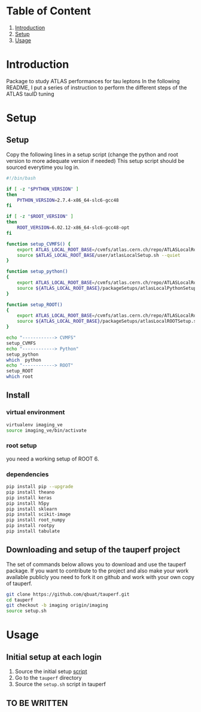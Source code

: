 # Table of Content

1. [Introduction](#introduction)
2. [Setup](#setup)
3. [Usage](#usage)

# Introduction
Package to study ATLAS performances for tau leptons
In the following README, I put a series of instruction to perform the different steps of the ATLAS tauID tuning

# Setup 
## Setup
Copy the following lines in a setup script (change the python and root version to more adequate version if needed)
This setup script should be sourced everytime you log in.
```bash
#!/bin/bash

if [ -z "$PYTHON_VERSION" ]
then
    PYTHON_VERSION=2.7.4-x86_64-slc6-gcc48
fi

if [ -z "$ROOT_VERSION" ]
then
    ROOT_VERSION=6.02.12-x86_64-slc6-gcc48-opt
fi

function setup_CVMFS() {
    export ATLAS_LOCAL_ROOT_BASE=/cvmfs/atlas.cern.ch/repo/ATLASLocalRootBase
    source $ATLAS_LOCAL_ROOT_BASE/user/atlasLocalSetup.sh --quiet
}

function setup_python()
{
    export ATLAS_LOCAL_ROOT_BASE=/cvmfs/atlas.cern.ch/repo/ATLASLocalRootBase
    source ${ATLAS_LOCAL_ROOT_BASE}/packageSetups/atlasLocalPythonSetup.sh ${PYTHON_VERSION} --quiet
}

function setup_ROOT()
{
    export ATLAS_LOCAL_ROOT_BASE=/cvmfs/atlas.cern.ch/repo/ATLASLocalRootBase
    source ${ATLAS_LOCAL_ROOT_BASE}/packageSetups/atlasLocalROOTSetup.sh --rootVersion ${ROOT_VERSION} --skipConfirm --quiet
}

echo "------------> CVMFS"
setup_CVMFS
echo "------------> Python"
setup_python
which  python
echo "------------> ROOT"
setup_ROOT
which root
```

## Install
### virtual environment
```bash
virtualenv imaging_ve
source imaging_ve/bin/activate
```
### root setup
you need a working setup of ROOT 6.

### dependencies
```bash
pip install pip --upgrade
pip install theano
pip install keras
pip install h5py
pip install sklearn
pip install scikit-image
pip install root_numpy
pip install rootpy
pip install tabulate
```

## Downloading and setup of the tauperf project
The set of commands below allows you to download and use the tauperf package. If you want to contribute to the project and also make your work available publicly you need to fork it on github and work with your own copy of tauperf.

```bash
git clone https://github.com/qbuat/tauperf.git
cd tauperf
git checkout -b imaging origin/imaging
source setup.sh
```
# Usage
## Initial setup at each login
1. Source the initial setup [script](#setup)
1. Go to the `tauperf` directory
1. Source the `setup.sh` script in tauperf

## TO BE WRITTEN
